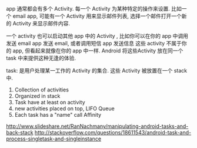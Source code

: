 app 通常都会有多个 Activity. 每一个 Activity 为某种特定的操作来设置. 
比如一个 email app, 可能有一个 Activity 用来显示邮件列表, 选择一个邮件打开一个新的 Activity 来显示邮件内容.

一个 activity 也可以启动其他 app 中的 Activity , 比如你可以在你的 app 中调用发送 email app 发送 email, 或者调用短信 app 发送信息
这些 activity 不属于你的 app, 但看起来就像在你的 app 中一样. Android 将这些Activity 放在同一个 task 中来提供这种无逢的体验.

task: 是用户处理某一工作的 Activity 的集合. 这些 Activity 被放置在一个 stack 中.
1. Collection of activities
2. Organized in stack 
3. Task have at least on activity
4. new activities placed on top, LIFO Queue
5. Each task has a "name" call Affinity




http://www.slideshare.net/RanNachmany/manipulating-android-tasks-and-back-stack
http://stackoverflow.com/questions/18611543/android-task-and-process-singletask-and-singleinstance
